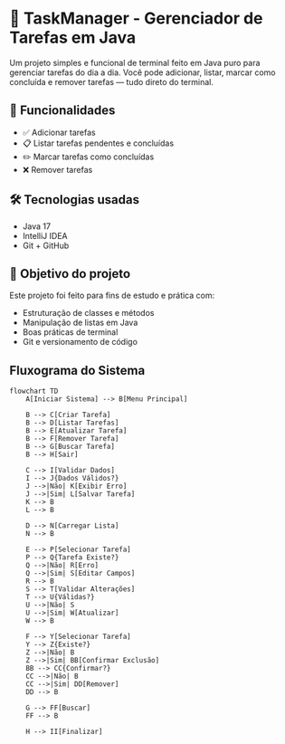 # 📝 TaskManager - Gerenciador de Tarefas em Java 

Um projeto simples e funcional de terminal feito em Java puro para gerenciar tarefas do dia a dia. Você pode adicionar, listar, marcar como concluída e remover tarefas — tudo direto do terminal.

## 🚀 Funcionalidades

- ✅ Adicionar tarefas
- 📋 Listar tarefas pendentes e concluídas
- ✏️ Marcar tarefas como concluídas
- ❌ Remover tarefas

## 🛠️ Tecnologias usadas

- Java 17
- IntelliJ IDEA
- Git + GitHub

## 🎯 Objetivo do projeto

Este projeto foi feito para fins de estudo e prática com:
- Estruturação de classes e métodos
- Manipulação de listas em Java
- Boas práticas de terminal
- Git e versionamento de código

## Fluxograma do Sistema

```mermaid
flowchart TD
    A[Iniciar Sistema] --> B[Menu Principal]
    
    B --> C[Criar Tarefa]
    B --> D[Listar Tarefas]
    B --> E[Atualizar Tarefa]
    B --> F[Remover Tarefa]
    B --> G[Buscar Tarefa]
    B --> H[Sair]
    
    C --> I[Validar Dados]
    I --> J{Dados Válidos?}
    J -->|Não| K[Exibir Erro]
    J -->|Sim| L[Salvar Tarefa]
    K --> B
    L --> B
    
    D --> N[Carregar Lista]
    N --> B
    
    E --> P[Selecionar Tarefa]
    P --> Q{Tarefa Existe?}
    Q -->|Não| R[Erro]
    Q -->|Sim| S[Editar Campos]
    R --> B
    S --> T[Validar Alterações]
    T --> U{Válidas?}
    U -->|Não| S
    U -->|Sim| W[Atualizar]
    W --> B
    
    F --> Y[Selecionar Tarefa]
    Y --> Z{Existe?}
    Z -->|Não| B
    Z -->|Sim| BB[Confirmar Exclusão]
    BB --> CC{Confirmar?}
    CC -->|Não| B
    CC -->|Sim| DD[Remover]
    DD --> B
    
    G --> FF[Buscar]
    FF --> B
    
    H --> II[Finalizar]
    
  

